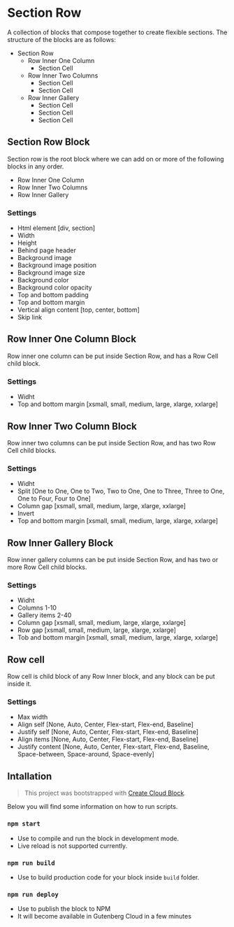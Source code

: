 # Section Row

A collection of blocks that compose together to create flexible sections. The structure of the blocks are as follows:

- Section Row
  - Row Inner One Column
    - Section Cell
  - Row Inner Two Columns
    - Section Cell
    - Section Cell
  - Row Inner Gallery
    - Section Cell
    - Section Cell
    - Section Cell

## Section Row Block

Section row is the root block where we can add on or more of the following blocks in any order.

- Row Inner One Column
- Row Inner Two Columns
- Row Inner Gallery

### Settings

- Html element [div, section]
- Width
- Height
- Behind page header
- Background image
- Background image position
- Background image size 
- Background color
- Background color opacity
- Top and bottom padding
- Top and bottom margin
- Vertical align content [top, center, bottom]
- Skip link

## Row Inner One Column Block

Row inner one column can be put inside Section Row, and has a Row Cell child block.

### Settings

- Widht
- Top and bottom margin [xsmall, small, medium, large, xlarge, xxlarge]

## Row Inner Two Column Block

Row inner two columns can be put inside Section Row, and has two Row Cell child blocks.

### Settings

- Widht
- Split [One to One, One to Two, Two to One, One to Three, Three to One, One to Four, Four to One]
- Column gap [xsmall, small, medium, large, xlarge, xxlarge]
- Invert
- Top and bottom margin [xsmall, small, medium, large, xlarge, xxlarge]

## Row Inner Gallery Block

Row inner gallery columns can be put inside Section Row, and has two or more Row Cell child blocks.

### Settings

- Widht
- Columns 1-10
- Gallery items 2-40
- Column gap [xsmall, small, medium, large, xlarge, xxlarge]
- Row gap [xsmall, small, medium, large, xlarge, xxlarge]
- Tob and bottom margin [xsmall, small, medium, large, xlarge, xxlarge]

## Row cell

Row cell is child block of any Row Inner block, and any block can be put inside it.

### Settings

- Max width
- Align self [None, Auto, Center, Flex-start, Flex-end, Baseline]
- Justify self [None, Auto, Center, Flex-start, Flex-end, Baseline]
- Align items [None, Auto, Center, Flex-start, Flex-end, Baseline]
- Justify content [None, Auto, Center, Flex-start, Flex-end, Baseline, Space-between, Space-around, Space-evenly]

## Intallation

> This project was bootstrapped with [Create Cloud Block](https://github.com/front/create-cloud-block).

Below you will find some information on how to run scripts.

### `npm start`

- Use to compile and run the block in development mode.
- Live reload is not supported currently.

### `npm run build`

- Use to build production code for your block inside `build` folder.

### `npm run deploy`

- Use to publish the block to NPM
- It will become available in Gutenberg Cloud in a few minutes
